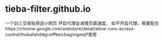 # tieba-filter.github.io
 一个剑三交易贴筛选小网页
开启代理会减慢页面速度，
如不开启代理，需要配合https://chrome.google.com/webstore/detail/allow-cors-access-control/lhobafahddgcelffkeicbaginigeejlf使用
